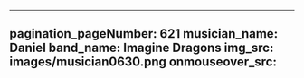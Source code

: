------
pagination_pageNumber: 621
musician_name: Daniel
band_name: Imagine Dragons
img_src: images/musician0630.png
onmouseover_src: 
------